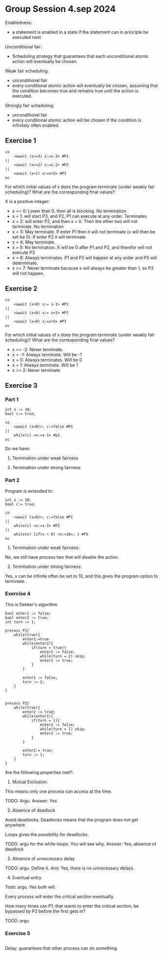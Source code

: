# Group Session 4.sep 2024

Enabledness:
- a statement is enabled in a state if the statement can in principle be executed next

Unconditional fair: 
- Scheduling strategy that guarantees that each unconditional atomic action will eventually be chosen

Weak fair scheduling: 
- unconditional fair  
- every conditional atomic action will eventually be chosen, assuming that the condition becomes true and remains true until the action is executed.

Strongly fair scheduling:
- unconditional fair 
- every conditional atomic action will be chosen if the condition is infinitely often enabled. 

## Exercise 1 

```text
co
    <await (x>=3) x:=x-3> #P1
||
    <await (x>=2) x:=x-2> #P2
||
    <await (x=1) x:=x+5> #P3
oc
```

For which initial values of x does the program terminate (under weakly fair scheduling)? What are the corresponding final values?

X is a positive integer:

- x <= 0: Lower than 0, then all is blocking. No termination 
- x = 1: will start P3, and P2, P1 can execute at any order. Terminates 
- x = 2: will enter P2, and then x = 0. Then the other two will not terminate. No termination
- x = 3: May terminate. If enter P1 then it will not terminate (x will then be set be 0). If enter P2 it will terminate.
- x = 4; May terminate. 
- x = 5: No termination. X will be 0 after P1 and P2, and therefor will not execute P3
- x = 6: Always terminates. P1 and P2 will happen at any order and P3 will determinate. 
- x >= 7: Never terminate because x will always be greater than 1, so P3 will not happen. 

## Exercise 2

```text
co
    <await (x>0) x:= x-1> #P1
||
    <await (x<0) x:= x+2> #P2
||
    <await (x=0) x:=x+5> #P3
oc
```

For which initial values of x does the program terminate (under weakly fair scheduling)? What are the corresponding final values?

- x <= -2: Never terminate. 
- x = -1: Always terminate. Will be -1
- x = 0: Always terminates. Will be 0
- x = 1: Always terminate. Will be 1
- x >= 2: Never terminate 


## Exercise 3


### Part 1

```text
int x := 10;
bool c:= true; 

co 
    <await (x=0)>; c:=false #P1
||
    while(c) <x:=x-1> #p2
oc
```

Do we have:

1. Termination under weak fairness 


2. Termination under strong fairness


### Part 2

Program is extended to: 

```text
int x := 10;
bool c:= true; 

co 
    <await (x=0)>; c:=false #P1
||
    while(c) <x:=x-1> #P2
||
    while(x) {if(x < 0) <x:=10>; } #P3
oc
```

1. Termination under weak fairness: 

No, we still have process two that will disable the action. 


2. Termination under strong fairness: 

Yes, x can be infinite often be set to 10, and this gives the program option to terminate. 


### Exercise 4

This is Dekker's algorithm

```text
bool enter1 := false; 
bool enter2 := true;
int turn := 1; 

process P1{
    while(true){
        enter1:=true
        while(enter2){
            if(turn = true){
                enter1 := false;
                while(turn = 2) skip;
                enter1 := true; 
            }
        }

        enter1 := false;
        turn := 2; 
    }
}


process P2{
    while(true){
        enter2 := true;
        while(enter1){
            if(turn = 1){
                enter2 := false; 
                while(turn = 1) skip;
                enter2 := true; 
            }
        }

        enter2:= true;
        turn := 1;
    }
}

```

Are the following properties met?: 

1. Mutual Exclusion:

This means only one process can access at the time.

TODO: Argu. Answer: Yes 


2. Absence of deadlock 

Avoid deadlocks. Deadlocks means that the program does not get anywhere

Loops gives the possibility for deadlocks. 

TODO: argu for the while-loops. You will see why. Answer: Yes, absence of deadlock

3. Absence of unnecessary delay 

TODO: argu. Define it. Ans: Yes, there is no unnecessary delays.

4. Eventual entry

Todo: argu. Yes both will. 

Every process will enter the critical section eventually.

How many times can P1, that wants to enter the critical section, be bypassed by P2 before the first gets in? 

TOOD: argu 


### Exercise 5


```text
```

Delay: guarantees that other process can do something 
